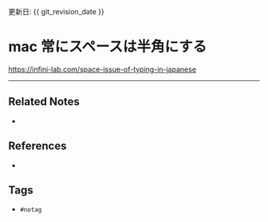 更新日: {{ git_revision_date }}

# mac 常にスペースは半角にする
https://infini-lab.com/space-issue-of-typing-in-japanese

---
## Related Notes
- 

## References
- 

## Tags
- `#notag`